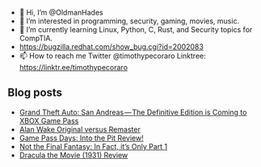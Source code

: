 - 👋 Hi, I’m @OldmanHades
- 👀 I’m interested in programming, security, gaming, movies, music.
- 🌱 I’m currently learning Linux, Python, C, Rust, and Security topics for CompTIA.
- https://bugzilla.redhat.com/show_bug.cgi?id=2002083
- 📫 How to reach me Twitter @timothypecoraro
Linktree: https://linktr.ee/timothypecoraro

## Blog posts
<!-- BLOG-POST-LIST:START -->
- [Grand Theft Auto: San Andreas — The Definitive Edition is Coming to XBOX Game Pass](https://medium.com/@timothypecoraro/grand-theft-auto-san-andreas-the-definitive-edition-is-coming-to-xbox-game-pass-9e1319a988cf?source=rss-5097f5c9b801------2)
- [Alan Wake Original versus Remaster](https://medium.com/@timothypecoraro/alan-wake-original-versus-remaster-755d242797b9?source=rss-5097f5c9b801------2)
- [Game Pass Days: Into the Pit Review!](https://medium.com/@timothypecoraro/game-pass-days-into-the-pit-d982c5322ead?source=rss-5097f5c9b801------2)
- [Not the Final Fantasy: In Fact, it’s Only Part 1](https://medium.com/@timothypecoraro/not-the-final-fantasy-in-fact-its-only-part-1-5271f291e822?source=rss-5097f5c9b801------2)
- [Dracula the Movie (1931) Review](https://medium.com/@timothypecoraro/dracula-the-movie-1931-dd65ada3e28c?source=rss-5097f5c9b801------2)
<!-- BLOG-POST-LIST:END -->
